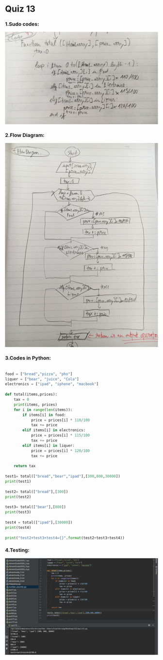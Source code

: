 # Quiz 13

### 1.Sudo codes:

![](https://github.com/BrightChanges/Unit-3/blob/main/IMG_9237.JPG)

### 2.Flow Diagram:

![](https://github.com/BrightChanges/Unit-3/blob/main/IMG_3477.JPG)

### 3.Codes in Python:

```.py

food = ["bread","pizza", "pho"]
liquer = ["bear", "juice", "Cola"]
electronics = ["ipad", "iphone", "macbook"]

def total(items,prices):
    tax = 0
    print(items, prices)
    for i in range(len(items)):
        if items[i] in food:
            price = prices[i] * 110/100
            tax += price
        elif items[i] in electronics:
            price = prices[i] * 115/100
            tax += price
        elif items[i] in liquer:
            price = prices[i] * 120/100
            tax += price

    return tax

test1= total(["bread","bear","ipad"],[300,800,30000])
print(test1)

test2= total(["bread"],[300])
print(test2)

test3= total(["bear"],[800])
print(test3)

test4 = total(["ipad"],[30000])
print(test4)

print("test2+test3+test4={}".format(test2+test3+test4))

```

### 4.Testing:

![](https://github.com/BrightChanges/Unit-3/blob/main/Screen%20Shot%200003-01-19%20at%2010.24.20%20AM.png)
